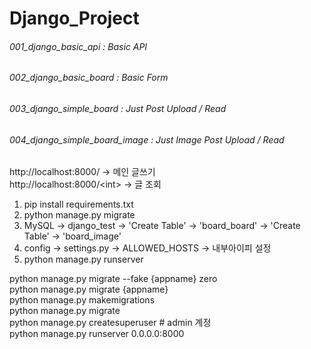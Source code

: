# Django_Project

###### 001_django_basic_api : Basic API
###### 002_django_basic_board : Basic Form
###### 003_django_simple_board : Just Post Upload / Read
###### 004_django_simple_board_image : Just Image Post Upload / Read

http://localhost:8000/ -> 메인 글쓰기<br>
http://localhost:8000/\<int> -> 글 조회

1. pip install requirements.txt
2. python manage.py migrate
3. MySQL -> django_test -> 'Create Table' -> 'board_board' -> 'Create Table' -> 'board_image'
4. config -> settings.py -> ALLOWED_HOSTS -> 내부아이피 설정
5. python manage.py runserver

python manage.py migrate --fake {appname} zero<br>
python manage.py migrate {appname}<br>
python manage.py makemigrations<br>
python manage.py migrate<br>
python manage.py createsuperuser # admin 계정<br>
python manage.py runserver 0.0.0.0:8000